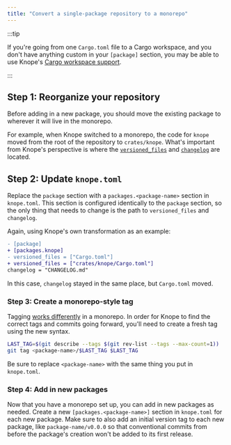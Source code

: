 ```yaml
---
title: "Convert a single-package repository to a monorepo"
---
```


:::tip

If you're going from one `Cargo.toml` file to a Cargo workspace, and you don't have anything custom in your `[package]` section, 
you may be able to use Knope's [Cargo workspace support](/reference/default-config#cargo-workspaces).

:::

## Step 1: Reorganize your repository

Before adding in a new package, you should move the existing package to wherever it will live in the monorepo.

For example, when Knope switched to a monorepo,
the code for `knope` moved from the root of the repository to `crates/knope`.
What's important from Knope's perspective is 
where the [`versioned_files`](/reference/config-file/packages#versioned_files) and [`changelog`](/reference/config-file/packages#changelog) are located.

## Step 2: Update `knope.toml`

Replace the `package` section with a `packages.<package-name>` section in `knope.toml`.
This section is configured identically to the `package` section,
so the only thing that needs to change is the path to `versioned_files` and `changelog`.

Again, using Knope's own transformation as an example:

```diff lang="tomml" title="knope.toml"
- [package]
+ [packages.knope]
- versioned_files = ["Cargo.toml"]
+ versioned_files = ["crates/knope/Cargo.toml"]
changelog = "CHANGELOG.md"
```

In this case, `changelog` stayed in the same place, but `Cargo.toml` moved.

### Step 3: Create a monorepo-style tag

Tagging [works differently](/reference/concepts/release/#git-tags) in a monorepo. In order for Knope to find the 
correct tags and commits going forward, you'll need to create a fresh tag using the new syntax.

```bash "<package-name>"
LAST_TAG=$(git describe --tags $(git rev-list --tags --max-count=1))
git tag <package-name>/$LAST_TAG $LAST_TAG
```

Be sure to replace `<package-name>` with the same thing you put in `knope.toml`.

### Step 4: Add in new packages

Now that you have a monorepo set up, you can add in new packages as needed. Create a new `[packages.<package-name>]` 
section in `knope.toml` for each new package. Make sure to also add an initial version tag to each new package, 
like `package-name/v0.0.0` so that conventional commits from before the package's creation won't be added to its 
first release.
